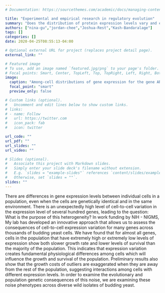 ```yaml
---
# Documentation: https://sourcethemes.com/academic/docs/managing-content/

title: "Experimental and empirical research in regulatory evolution"
summary: "Does the distribution of protein expression levels vary and evolve? Why?"
authors: ["nina-gu","jordan-chee","Joshua-Rest","Kash-Bandaralage"]
tags: []
categories: []
date: 2020-04-25T08:55:13-04:00

# Optional external URL for project (replaces project detail page).
external_link: ""

# Featured image
# To use, add an image named `featured.jpg/png` to your page's folder.
# Focal points: Smart, Center, TopLeft, Top, TopRight, Left, Right, BottomLeft, Bottom, BottomRight.
image:
  caption: "Among-cell distributions of gene expression for the gene ARA1 (arabinose dehydrogenase) are shown for a lab strain, a clinical isolate, and a fruit isolate."
  focal_point: "smart"
  preview_only: false

# Custom links (optional).
#   Uncomment and edit lines below to show custom links.
# links:
# - name: Follow
#   url: https://twitter.com
#   icon_pack: fab
#   icon: twitter

url_code: ""
url_pdf: ""
url_slides: ""
url_video: ""

# Slides (optional).
#   Associate this project with Markdown slides.
#   Simply enter your slide deck's filename without extension.
#   E.g. `slides = "example-slides"` references `content/slides/example-slides.md`.
#   Otherwise, set `slides = ""`.
slides: ""
---
```

There are differences in gene expression levels between individual cells in a population, even when the cells are genetically identical and in the same environment. There is an unexpectedly high level of cell-to-cell variation in the expression level of several hundred genes, leading to the question: What is the purpose of this heterogeneity? In work funding by NIH - NIGMS, My lab has developed an innovative approach that allows us to assess the consequences of cell-to-cell expression variation for many genes across thousands of budding yeast cells. We have found that for almost all genes, cells in the population that have extremely high or extremely low levels of expression show both slower growth rate and lower levels of survival than the majority of the population. This indicates that expression variation creates fundamental physiological differences among cells which will influence the growth and survival of the population. Preliminary results also show that the growth costs of outliers are exaggerated when they are away from the rest of the population, suggesting interactions among cells with different expression levels. In order to examine the evolutionary and population genetic consequences of this noise, we are examining these noise phenotypes across diverse wild isolates of budding yeast. 

